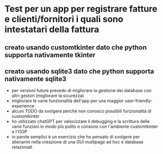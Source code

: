# Test per un app per registrare fatture e clienti/fornitori i quali sono intestatari della fattura

## creato usando customtkinter dato che python supporta nativamente tkinter

## creato usando sqlite3 dato che python supporta nativamente sqlite3

- per versioni future prevedo di migliorare la gestione dei database con altri gestori (migliorare la sicurezza)
- migliorare le varie funzionalità dell'app per una maggior user-friendly-experience
- alcuni TODO da svolgere perché non conosco possibili funzionalità di customtkinter
- ho utilizzato chatGPT per velocizzare il debugging e la scrittura delle varie funzioni in modo più pulito e consono con l'ambiente customtkinter e l'OOP
- in parole semplici è un esercizio che ho pensato di svolgere per allenarmi nella creazione di una GUI multipage ad hoc e database relazionali
